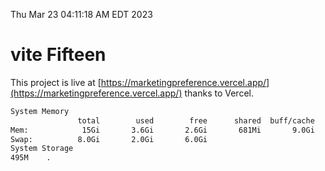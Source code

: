Thu Mar 23 04:11:18 AM EDT 2023

# vite Fifteen


This project is live at [https://marketingpreference.vercel.app/](https://marketingpreference.vercel.app/) thanks to Vercel.

```bash
System Memory
               total        used        free      shared  buff/cache   available
Mem:            15Gi       3.6Gi       2.6Gi       681Mi       9.0Gi        10Gi
Swap:          8.0Gi       2.0Gi       6.0Gi
System Storage
495M	.
```
